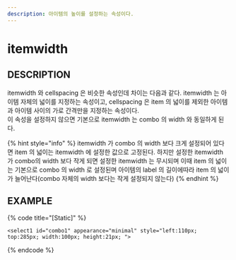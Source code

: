 ```yaml
---
description: 아이템의 높이를 설정하는 속성이다.
---
```


# itemwidth

## DESCRIPTION

itemwidth 와 cellspacing 은 비슷한 속성인데 차이는 다음과 같다. itemwidth 는 아이템 자체의 넓이를 지정하는 속성이고, cellspacing 은 item 의 넓이를 제외한 아이템과 아이템 사이의 가로 간격만을 지정하는 속성이다.  
이 속성을 설정하지 않으면 기본으로 itemwidth 는 combo 의 width 와 동일하게 된다.

{% hint style="info" %}
itemwidth 가 combo 의 width 보다 크게 설정되어 있다면 item 의 넓이는 itemwidth 에 설정한 값으로 고정된다. 하지만 설정한 itemwidth 가 combo의 width 보다 작게 되면 설정한 itemwidth 는 무시되며 이때 item 의 넓이는 기본으로 combo 의 width 로 설정된며 아이템의 label 의 길이에따라 item 의 넓이가 늘어난다\(combo 자체의 width 보다는 작게 설정되지 않는다\)
{% endhint %}

## EXAMPLE

{% code title="\[Static\]" %}
```markup
<select1 id="combo1" appearance="minimal" style="left:110px; top:285px; width:100px; height:21px; ">
```
{% endcode %}

